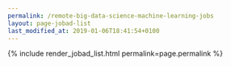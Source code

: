 ```yaml
---
permalink: /remote-big-data-science-machine-learning-jobs
layout: page-jobad-list
last_modified_at: 2019-01-06T18:41:54+0100
---
```

{% include render_jobad_list.html permalink=page.permalink %}
